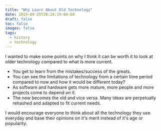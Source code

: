 ```yaml
---
title: "Why Learn About Old Technology"
date: 2019-09-25T20:24:19-04:00
draft: false
toc: false
images: false
tags:
  - history
  - technology
---
```


I wanted to make some points on why I think it can be worth it to look at older technology compared to what is more current.

* You get to learn from the mistakes/success of the greats.
* You can see the limitations of technology from a certain time period compared to now and how it would be different today?
* As software and hardware gets more mature, more people and more projects come to depend on it.
* The new becomes the old and vice versa. Many ideas are perpetually rehashed and adapted to fit current needs.

I would encourage everyone to think about all the technology they use everyday and base their opinions on it's merit instead of it's age or popularity.

